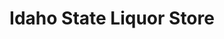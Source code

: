 ---
title: "Idaho State Liquor Store"
url: /coeur-dalene/idaho-state-liquor-store-west-bosanko-avenue/
shop: alcohol
---